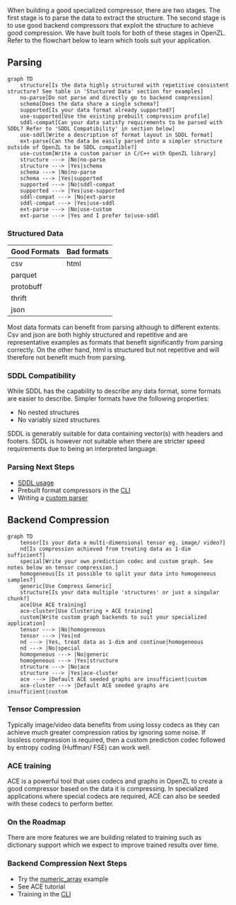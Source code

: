 When building a good specialized compressor, there are two stages. The first stage is to parse the data to extract the structure. The second stage is to use good backend compressors that exploit the structure to achieve good compression. We have built tools for both of these stages in OpenZL. Refer to the flowchart below to learn which tools suit your application.

## Parsing
``` mermaid
graph TD
    structure[Is the data highly structured with repetitive consistent structure? See table in 'Stuctured Data' section for examples]
    no-parse[Do not parse and directly go to backend compression]
    schema[Does the data share a single schema?]
    supported[Is your data format already supported?]
    use-supported[Use the existing prebuilt compression profile]
    sddl-compat[Can your data satisfy requirements to be parsed with SDDL? Refer to 'SDDL Compatibility' in section below]
    use-sddl[Write a description of format layout in SDDL format]
    ext-parse[Can the data be easily parsed into a simpler structure outside of OpenZL to be SDDL compatible?]
    use-custom[Write a custom parser in C/C++ with OpenZL library]
    structure ---> |No|no-parse
    structure ---> |Yes|schema
    schema ---> |No|no-parse
    schema ---> |Yes|supported
    supported ---> |No|sddl-compat
    supported ---> |Yes|use-supported
    sddl-compat ---> |No|ext-parse
    sddl-compat ---> |Yes|use-sddl
    ext-parse ---> |No|use-custom
    ext-parse ---> |Yes and I prefer to|use-sddl
```
### Structured Data
| Good Formats    | Bad formats     |
| --------------- | --------------- |
| csv             | html            |
| parquet         |                 |
| protobuff       |                 |
| thrift          |                 |
| json            |                 |

Most data formats can benefit from parsing although to different extents. Csv and json are both highly structured and repetitive and are representative examples as formats that benefit significantly from parsing correctly. On the other hand, html is structured but not repetitive and will therefore not benefit much from parsing.

### SDDL Compatibility
While SDDL has the capability to describe any data format, some formats are easier to describe. Simpler formats have the following properties:

* No nested structures
* No variably sized structures

SDDL is generably suitable for data containing vector(s) with headers and footers. SDDL is however not suitable when there are stricter speed requirements due to being an interpreted language.

### Parsing Next Steps
* [SDDL usage ](../api/c/graphs/sddl.md)
* Prebuilt format compressors in the [CLI](cli.md)
* Writing a [custom parser](examples/c/custom-formats.md)

## Backend Compression
```mermaid
graph TD
    tensor[Is your data a multi-dimensional tensor eg. image/ video?]
    nd[Is compression achieved from treating data as 1-dim sufficient?]
    special[Write your own prediction codec and custom graph. See notes below on tensor compression.]
    homogeneous[Is it possible to split your data into homogeneous samples?]
    generic[Use Compress Generic]
    structure[Is your data multiple 'structures' or just a singular chunk?]
    ace[Use ACE training]
    ace-cluster[Use Clustering + ACE training]
    custom[Write custom graph backends to suit your specialized application]
    tensor ---> |No|homogeneous
    tensor ---> |Yes|nd
    nd ---> |Yes, treat data as 1-dim and continue|homogeneous
    nd ---> |No|special
    homogeneous ---> |No|generic
    homogeneous ---> |Yes|structure
    structure ---> |No|ace
    structure ---> |Yes|ace-cluster
    ace ---> |Default ACE seeded graphs are insufficient|custom
    ace-cluster ---> |Default ACE seeded graphs are insufficient|custom
```
### Tensor Compression
Typically image/video data benefits from using lossy codecs as they can achieve much greater compression ratios by ignoring some noise. If lossless compression is required, then a custom prediction codec followed by entropy coding (Huffman/ FSE) can work well.
### ACE training
ACE is a powerful tool that uses codecs and graphs in OpenZL to create a good compressor based on the data it is compressing. In specialized applications where special codecs are required, ACE can also be seeded with these codecs to perform better.
### On the Roadmap
There are more features we are building related to training such as dictionary support which we expect to improve trained results over time.
### Backend Compression Next Steps
* Try the [numeric_array](examples/c/numeric-array.md) example
* See ACE tutorial
* Training in the [CLI](cli.md#training)

